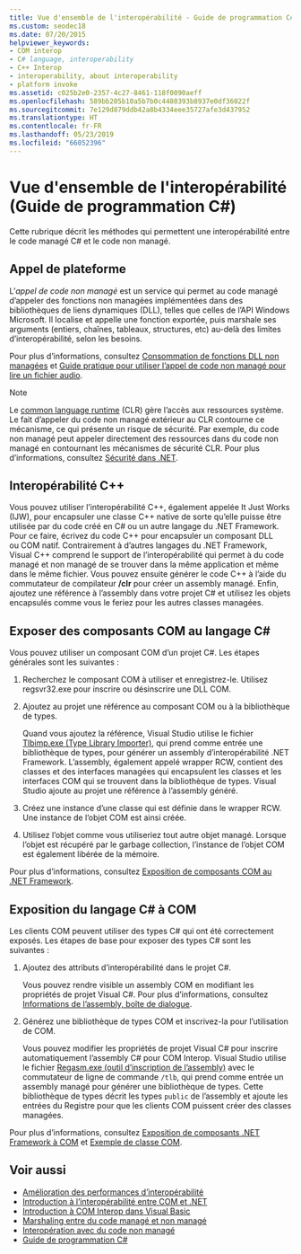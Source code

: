 ```yaml
---
title: Vue d'ensemble de l'interopérabilité - Guide de programmation C#
ms.custom: seodec18
ms.date: 07/20/2015
helpviewer_keywords:
- COM interop
- C# language, interoperability
- C++ Interop
- interoperability, about interoperability
- platform invoke
ms.assetid: c025b2e0-2357-4c27-8461-118f0090aeff
ms.openlocfilehash: 589bb205b10a5b7b0c4480393b8937e0df36022f
ms.sourcegitcommit: 7e129d879ddb42a8b4334eee35727afe3d437952
ms.translationtype: HT
ms.contentlocale: fr-FR
ms.lasthandoff: 05/23/2019
ms.locfileid: "66052396"
---
```

# <a name="interoperability-overview-c-programming-guide"></a>Vue d'ensemble de l'interopérabilité (Guide de programmation C#)
Cette rubrique décrit les méthodes qui permettent une interopérabilité entre le code managé C# et le code non managé.  
  
## <a name="platform-invoke"></a>Appel de plateforme  
 L’*appel de code non managé* est un service qui permet au code managé d’appeler des fonctions non managées implémentées dans des bibliothèques de liens dynamiques (DLL), telles que celles de l’API Windows Microsoft. Il localise et appelle une fonction exportée, puis marshale ses arguments (entiers, chaînes, tableaux, structures, etc) au-delà des limites d’interopérabilité, selon les besoins.  
  
 Pour plus d’informations, consultez [Consommation de fonctions DLL non managées](../../../framework/interop/consuming-unmanaged-dll-functions.md) et [Guide pratique pour utiliser l’appel de code non managé pour lire un fichier audio](../../../csharp/programming-guide/interop/how-to-use-platform-invoke-to-play-a-wave-file.md).  
  
> [!NOTE]
>  Le [common language runtime](../../../standard/clr.md) (CLR) gère l’accès aux ressources système. Le fait d’appeler du code non managé extérieur au CLR contourne ce mécanisme, ce qui présente un risque de sécurité. Par exemple, du code non managé peut appeler directement des ressources dans du code non managé en contournant les mécanismes de sécurité CLR. Pour plus d’informations, consultez [Sécurité dans .NET](../../../standard/security/index.md).  
  
## <a name="c-interop"></a>Interopérabilité C++  
 Vous pouvez utiliser l’interopérabilité C++, également appelée It Just Works (IJW), pour encapsuler une classe C++ native de sorte qu’elle puisse être utilisée par du code créé en C# ou un autre langage du .NET Framework. Pour ce faire, écrivez du code C++ pour encapsuler un composant DLL ou COM natif. Contrairement à d’autres langages du .NET Framework, Visual C++ comprend le support de l’interopérabilité qui permet à du code managé et non managé de se trouver dans la même application et même dans le même fichier. Vous pouvez ensuite générer le code C++ à l’aide du commutateur de compilateur **/clr** pour créer un assembly managé. Enfin, ajoutez une référence à l’assembly dans votre projet C# et utilisez les objets encapsulés comme vous le feriez pour les autres classes managées.  
  
## <a name="exposing-com-components-to-c"></a>Exposer des composants COM au langage C\#
 Vous pouvez utiliser un composant COM d’un projet C#. Les étapes générales sont les suivantes :  
  
1. Recherchez le composant COM à utiliser et enregistrez-le. Utilisez regsvr32.exe pour inscrire ou désinscrire une DLL COM.  
  
2. Ajoutez au projet une référence au composant COM ou à la bibliothèque de types.  
  
     Quand vous ajoutez la référence, Visual Studio utilise le fichier [Tlbimp.exe (Type Library Importer)](../../../../docs/framework/tools/tlbimp-exe-type-library-importer.md), qui prend comme entrée une bibliothèque de types, pour générer un assembly d’interopérabilité .NET Framework. L’assembly, également appelé wrapper RCW, contient des classes et des interfaces managées qui encapsulent les classes et les interfaces COM qui se trouvent dans la bibliothèque de types. Visual Studio ajoute au projet une référence à l’assembly généré.  
  
3. Créez une instance d’une classe qui est définie dans le wrapper RCW. Une instance de l’objet COM est ainsi créée.  
  
4. Utilisez l’objet comme vous utiliseriez tout autre objet managé. Lorsque l’objet est récupéré par le garbage collection, l’instance de l’objet COM est également libérée de la mémoire.  
  
 Pour plus d’informations, consultez [Exposition de composants COM au .NET Framework](../../../../docs/framework/interop/exposing-com-components.md).  
  
## <a name="exposing-c-to-com"></a>Exposition du langage C# à COM  
 Les clients COM peuvent utiliser des types C# qui ont été correctement exposés. Les étapes de base pour exposer des types C# sont les suivantes :  
  
1. Ajoutez des attributs d’interopérabilité dans le projet C#.  
  
     Vous pouvez rendre visible un assembly COM en modifiant les propriétés de projet Visual C#. Pour plus d’informations, consultez [Informations de l’assembly, boîte de dialogue](/visualstudio/ide/reference/assembly-information-dialog-box).  
  
2. Générez une bibliothèque de types COM et inscrivez-la pour l’utilisation de COM.  
  
     Vous pouvez modifier les propriétés de projet Visual C# pour inscrire automatiquement l’assembly C# pour COM Interop. Visual Studio utilise le fichier [Regasm.exe (outil d’inscription de l’assembly)](../../../../docs/framework/tools/regasm-exe-assembly-registration-tool.md) avec le commutateur de ligne de commande `/tlb`, qui prend comme entrée un assembly managé pour générer une bibliothèque de types. Cette bibliothèque de types décrit les types `public` de l’assembly et ajoute les entrées du Registre pour que les clients COM puissent créer des classes managées.  
  
 Pour plus d’informations, consultez [Exposition de composants .NET Framework à COM](../../../../docs/framework/interop/exposing-dotnet-components-to-com.md) et [Exemple de classe COM](../../../csharp/programming-guide/interop/example-com-class.md).  
  
## <a name="see-also"></a>Voir aussi

- [Amélioration des performances d’interopérabilité](https://docs.microsoft.com/previous-versions/msp-n-p/ff647812%28v=pandp.10%29)
- [Introduction à l’interopérabilité entre COM et .NET](/office/client-developer/outlook/pia/introduction-to-interoperability-between-com-and-net)
- [Introduction à COM Interop dans Visual Basic](../../../../docs/visual-basic/programming-guide/com-interop/introduction-to-com-interop.md)
- [Marshaling entre du code managé et non managé](../../../../docs/framework/interop/interop-marshaling.md)
- [Interopération avec du code non managé](../../../../docs/framework/interop/index.md)
- [Guide de programmation C#](../../../csharp/programming-guide/index.md)

